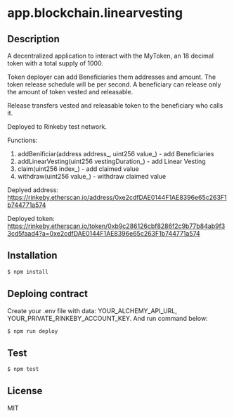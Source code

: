 # app.blockchain.linearvesting

## Description
A decentralized application to interact with the MyToken, an 18 decimal token with a total supply of 1000.

Token deployer can add Beneficiaries them addresses and amount. The token release schedule will be per second. 
A beneficiary can release only the amount of token vested and releasable.

Release transfers vested and releasable token to the beneficiary who calls it.

Deployed to Rinkeby test network.

Functions:
1. addBenificiar(address address_, uint256 value_) - add Beneficiaries
2. addLinearVesting(uint256 vestingDuration_) - add Linear Vesting
3. claim(uint256 index_) - add claimed value
4. withdraw(uint256 value_) - withdraw claimed value

Deplyed address: https://rinkeby.etherscan.io/address/0xe2cdfDAE0144F1AE8396e65c263F1b744771a574

Deployed token: https://rinkeby.etherscan.io/token/0xb9c286126cbf8286f2c9b77b84ab9f33cd5faad4?a=0xe2cdfDAE0144F1AE8396e65c263F1b744771a574

## Installation

```bash
$ npm install
```

## Deploing contract

Create your .env file with data: YOUR_ALCHEMY_API_URL, YOUR_PRIVATE_RINKEBY_ACCOUNT_KEY. And run command below:

```bash
$ npm run deploy
```

## Test

```bash
$ npm test
```

## License

MIT
